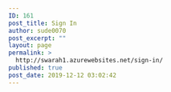 ```yaml
---
ID: 161
post_title: Sign In
author: sude0070
post_excerpt: ""
layout: page
permalink: >
  http://swarah1.azurewebsites.net/sign-in/
published: true
post_date: 2019-12-12 03:02:42
---
```

<!-- wp:heading -->
<h2></h2>
<!-- /wp:heading -->